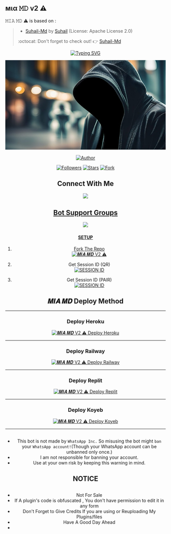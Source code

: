 ##  мια 𝙼𝙳 v2 ⚠︎

𝙼𝙸𝙰 𝙼𝙳 ⚠︎ is based on :
>- [Suhail-Md](https://github.com/SuhailTechInfo/Suhail-Md) by [Suhail](https://github.com/SuhailTechInfo) (License: Apache License 2.0)
>
> :octocat: Don't forget to check out! :point_right: [Suhail-Md](https://github.com/SuhailTechInfo/Suhail-Md)
</p>
<div align="center">
<a href="https://git.io/typing-svg"><img src="https://readme-typing-svg.demolab.com?font=Ribeye&size=50&pause=1000&color=F710B1&center=true&width=910&height=100&lines=I'M+Mia MD V2⚠︎;Multi+Divice+Whatsapp+Bot;Coded+By+LuciZR" alt="Typing SVG" /></a>
  
  <p align="center">
   <a href="http://gg.gg/khalifa-group"> 
<img src="https://github.com/ILUCI/ZR-MD/blob/main/lib/assets/suhail.jpg?raw=true" alt="animated" width="540" height="280" />
   </a>
  </p>

<p align="center">
<a href="https://github.com/LuciZR"><img title="Author" src="https://img.shields.io/badge/𝑴𝑰𝑨-𝑴𝑫-black?style=for-the-badge&logo=telegram"></a>
<p/>
<p align="center">
<a href="https://github.com/LuciZR?tab=followers"><img title="Followers" src="https://img.shields.io/github/followers/LuciZR?label=Followers&style=social"></a>
<a href="https://github.com/LuciZR/Mia-Md/stargazers/"><img title="Stars" src="https://img.shields.io/github/stars/LuciZR/Mia-Md?&style=social"></a>
<a href="https://github.com/LuciZR/Mia-Md/network/members"><img title="Fork" src="https://img.shields.io/github/forks/LuciZR/Mia-Md?style=social"></></a>
</p>

## Connect With Me

<p align="center">

<a href="https://api.whatsapp.com/send?phone=918293838182&text=𝙷𝚎𝚕𝚕𝚘+𝙻𝚞𝚌𝚒+𝚂𝚒𝚛"><img src="https://img.shields.io/badge/Contact Luci-25D366?style=for-the-badge&logo=whatsapp&logoColor=white" />

</p>



## Bot Support Groups
<p align="center">
 
<a href="https://chat.whatsapp.com/Ht3eY7IGn5xFScqyPnrWQH"><img src="https://img.shields.io/badge/Join support group-25D366?style=for-the-badge&logo=whatsapp&logoColor=white" />

</p>

#### SETUP

1. Fork The Repo
    <br>
<a href="https://github.com/LuciZR/Mia-Md-V2/fork"><img title="𝑴𝑰𝑨 𝑴𝑫 V2 ⚠︎" src="https://img.shields.io/badge/Fork Repo-100000?style=for-the-badge&logo=scan&logoColor=white&labelColor=black&color=black"></a>

2. Get Session ID (QR)
    <br>
<a href='https://suhail-md-vtsf.onrender.com/scan' target="_blank"><img alt='SESSION ID' src='https://img.shields.io/badge/Session_id-100000?style=for-the-badge&logo=scan&logoColor=white&labelColor=black&color=black'/></a>

3. Get Session ID (PAIR)
    <br>
<a href='https://suhail-md-vtsf.onrender.com/code' target="_blank"><img alt='SESSION ID' src='https://img.shields.io/badge/Session_id-100000?style=for-the-badge&logo=scan&logoColor=white&labelColor=black&color=black'/></a>

## 𝑴𝑰𝑨 𝑴𝑫 Deploy Method

---
### Deploy Heroku 

<a href="https://heroku.com/deploy?=https://github.com/LuciZR/Mia-Md-V2"><img title="𝑴𝑰𝑨 𝑴𝑫 V2 ⚠︎ Deploy Heroku" src="https://img.shields.io/badge/DEPLOY HEROKU-h?color=black&style=for-the-badge&logo=heroku"></a>

---
### Deploy Railway

<a href="https://railway.app/new"><img title="𝑴𝑰𝑨 𝑴𝑫 V2 ⚠︎ Deploy Railway" src="https://img.shields.io/badge/DEPLOY RAILWAY-h?color=black&style=for-the-badge&logo=Railway"></a>

---
### Deploy Replit

<a href="https://replit.com/github/LuciZR/Mia-Md-V2"><img title="𝑴𝑰𝑨 𝑴𝑫 V2 ⚠︎ Deploy Replit" src="https://img.shields.io/badge/DEPLOY REPLIT-h?color=black&style=for-the-badge&logo=Replit"></a>

---
### Deploy Koyeb

<a href="https://app.koyeb.com/apps/deploy?type=git&repository=github.com/LuciZR/Mia-Md-V2&branch=main&env[SESSION_ID]&env[OWNER_NUMBER]=918293838182&env[MONGODB_URI]&&env[OWNER_NAME]=mia-v2&env[KOYEB_API]&env[PREFIX]=.&env[WAPRESENCE]&env[AUTO_READ_STATUS]=false&env[DISABLE_PM]=false&env[PACK_AUTHER]=Mia-V2&env[PACK_NAME]=Mia-V2&env[STYLE]=0&env[MODE]=private&env[READ_MESSAGE]=false&env[THEME]=ZEROTWO&env[WARN_COUNT]=3&env[BLOCK_JID]=null&env[TIME_ZONE]=Asia/Kolkata&name=mia-v2&env[KOYEB_NAME]=mia-v2&env[SUDO]=918293838182&env[THUMB_IMAGE]=https://i.imgur.com/iNprpWT.jpeg"><img title="𝑴𝑰𝑨 𝑴𝑫 V2 ⚠︎ Deploy Koyeb" src="https://img.shields.io/badge/DEPLOY KOYEB-h?color=black&style=for-the-badge&logo=koyeb"></a>

---
   
## 
- This bot is not made by `WhatsApp Inc.` So misusing the bot might `ban` your `WhatsApp account!`(Though your WhatsApp account can be unbanned only once.)
- I am not responsible for banning your account.
- Use at your own risk by keeping this warning in mind.


<h2 align="center">  NOTICE
</h2>
   
## 
- Not For Sale
- If A plugin's code is obfuscated , You don't have permission to edit it in any form 
- Don't Forget to Give Credits If you are using or Reuploading My Plugins/files
- Have A Good Day Ahead
- 
